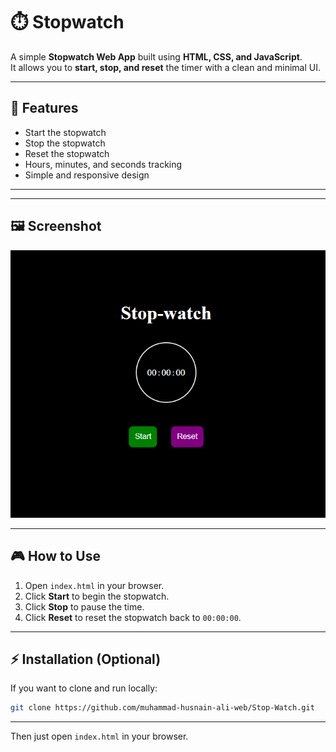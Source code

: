 # ⏱️ Stopwatch

A simple **Stopwatch Web App** built using **HTML, CSS, and JavaScript**.  
It allows you to **start, stop, and reset** the timer with a clean and minimal UI.

---

## 🚀 Features
- Start the stopwatch  
- Stop the stopwatch  
- Reset the stopwatch  
- Hours, minutes, and seconds tracking  
- Simple and responsive design  

---


---

## 🖼️ Screenshot
![Stopwatch Screenshot](screenshot.png)

---

## 🎮 How to Use
1. Open `index.html` in your browser.  
2. Click **Start** to begin the stopwatch.  
3. Click **Stop** to pause the time.  
4. Click **Reset** to reset the stopwatch back to `00:00:00`.  

---

## ⚡ Installation (Optional)
If you want to clone and run locally:  
```bash
git clone https://github.com/muhammad-husnain-ali-web/Stop-Watch.git
```

---

Then just open `index.html` in your browser.
